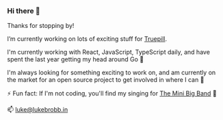 ### Hi there 👋

Thanks for stopping by!

I’m currently working on lots of exciting stuff for [Truepill](https://www.truepill.com/).

I'm currently working with React, JavaScript, TypeScript daily, and have spent the last year getting my head around Go 🌱

I'm always looking for something exciting to work on, and am currently on the market for an open source project to get involved in where I can 👯

⚡ Fun fact: If I'm not coding, you'll find my singing for [The Mini Big Band](http://www.theminibigband.co.uk/) :microphone:

📫 luke@lukebrobb.in

